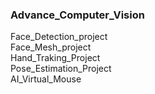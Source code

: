 ### Advance_Computer_Vision


Face_Detection_project <br>
Face_Mesh_project  <br>
Hand_Traking_Project  <br>
Pose_Estimation_Project  <br>
AI_Virtual_Mouse  <br>
